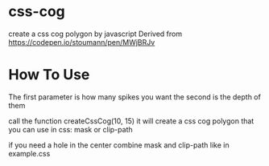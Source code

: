 # css-cog
create a css cog polygon by javascript
Derived from https://codepen.io/stoumann/pen/MWjBRJv


# How To Use
The first parameter is how many spikes you want the second is the depth of them

call the function 
createCssCog(10, 15)
it will create a css cog polygon that you can use in css: mask or clip-path

if you need a hole in the center combine mask and clip-path like in example.css
